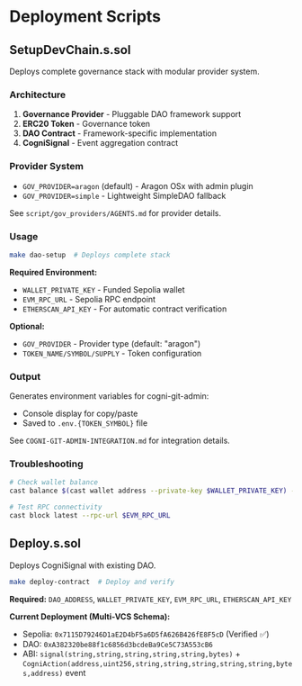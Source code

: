 # Deployment Scripts

## SetupDevChain.s.sol

Deploys complete governance stack with modular provider system.

### Architecture
1. **Governance Provider** - Pluggable DAO framework support
2. **ERC20 Token** - Governance token
3. **DAO Contract** - Framework-specific implementation
4. **CogniSignal** - Event aggregation contract

### Provider System
- `GOV_PROVIDER=aragon` (default) - Aragon OSx with admin plugin
- `GOV_PROVIDER=simple` - Lightweight SimpleDAO fallback

See `script/gov_providers/AGENTS.md` for provider details.

### Usage
```bash
make dao-setup  # Deploys complete stack
```

**Required Environment:**
- `WALLET_PRIVATE_KEY` - Funded Sepolia wallet
- `EVM_RPC_URL` - Sepolia RPC endpoint
- `ETHERSCAN_API_KEY` - For automatic contract verification

**Optional:**
- `GOV_PROVIDER` - Provider type (default: "aragon")
- `TOKEN_NAME/SYMBOL/SUPPLY` - Token configuration

### Output

Generates environment variables for cogni-git-admin:
- Console display for copy/paste
- Saved to `.env.{TOKEN_SYMBOL}` file

See `COGNI-GIT-ADMIN-INTEGRATION.md` for integration details.

### Troubleshooting
```bash
# Check wallet balance
cast balance $(cast wallet address --private-key $WALLET_PRIVATE_KEY) --rpc-url $EVM_RPC_URL

# Test RPC connectivity  
cast block latest --rpc-url $EVM_RPC_URL
```

## Deploy.s.sol

Deploys CogniSignal with existing DAO.

```bash
make deploy-contract  # Deploy and verify
```

**Required:** `DAO_ADDRESS`, `WALLET_PRIVATE_KEY`, `EVM_RPC_URL`, `ETHERSCAN_API_KEY`

**Current Deployment (Multi-VCS Schema):**
- Sepolia: `0x7115D79246D1aE2D4bF5a6D5fA626B426fE8F5cD` (Verified ✅)
- DAO: `0xA382320be88f1c6856d3bcdeBa9Ce5C73A553cB6`
- ABI: `signal(string,string,string,string,string,bytes)` + `CogniAction(address,uint256,string,string,string,string,string,bytes,address)` event